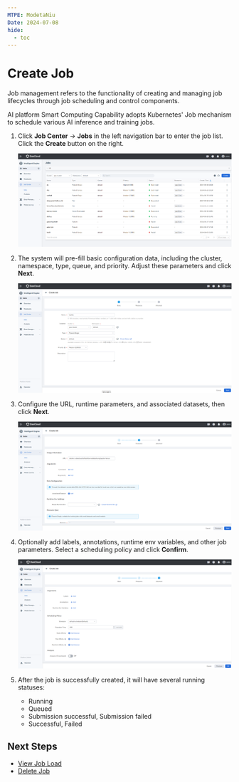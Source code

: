 ```yaml
---
MTPE: ModetaNiu
Date: 2024-07-08
hide:
  - toc
---
```


# Create Job

Job management refers to the functionality of creating and managing job lifecycles through job scheduling 
and control components.

AI platform Smart Computing Capability adopts Kubernetes' Job mechanism to schedule various AI inference and 
training jobs.

1. Click **Job Center** -> **Jobs** in the left navigation bar to enter the job list. Click the **Create** button 
   on the right.

    ![Create a Job](../images/job01.png)

2. The system will pre-fill basic configuration data, including the cluster, namespace, type, queue, and priority. 
   Adjust these parameters and click **Next**.

    ![Bacis Info](../images/job02.png)

3. Configure the URL, runtime parameters, and associated datasets, then click **Next**.

    ![Resource config](../images/job03.png)

4. Optionally add labels, annotations, runtime env variables, and other job parameters. Select a scheduling policy 
   and click **Confirm**.

    ![Advanced settings](../images/job04.png)

5. After the job is successfully created, it will have several running statuses:

    - Running
    - Queued
    - Submission successful, Submission failed
    - Successful, Failed

## Next Steps

- [View Job Load](./view.md)
- [Delete Job](./delete.md)
